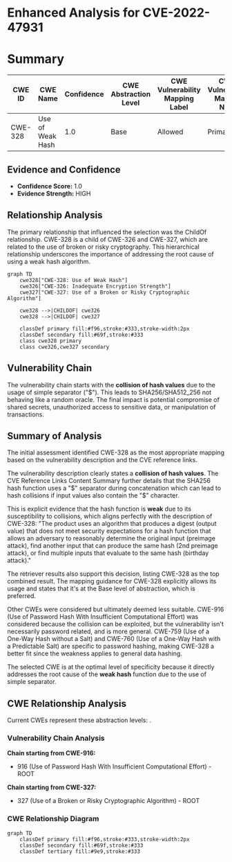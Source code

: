 # Enhanced Analysis for CVE-2022-47931

# Summary
| CWE ID | CWE Name | Confidence | CWE Abstraction Level | CWE Vulnerability Mapping Label | CWE-Vulnerability Mapping Notes |
|---|---|---|---|---|---|
| CWE-328 | Use of Weak Hash | 1.0 | Base | Allowed | Primary CWE |

## Evidence and Confidence

*   **Confidence Score:** 1.0
*   **Evidence Strength:** HIGH

## Relationship Analysis
The primary relationship that influenced the selection was the ChildOf relationship. CWE-328 is a child of CWE-326 and CWE-327, which are related to the use of broken or risky cryptography. This hierarchical relationship underscores the importance of addressing the root cause of using a weak hash algorithm.

```mermaid
graph TD
    cwe328["CWE-328: Use of Weak Hash"]
    cwe326["CWE-326: Inadequate Encryption Strength"]
    cwe327["CWE-327: Use of a Broken or Risky Cryptographic Algorithm"]
    
    cwe328 -->|CHILDOF| cwe326
    cwe328 -->|CHILDOF| cwe327
    
    classDef primary fill:#f96,stroke:#333,stroke-width:2px
    classDef secondary fill:#69f,stroke:#333
    class cwe328 primary
    class cwe326,cwe327 secondary
```

## Vulnerability Chain
The vulnerability chain starts with the **collision of hash values** due to the usage of simple separator ("$"). This leads to SHA256/SHA512_256 not behaving like a random oracle. The final impact is potential compromise of shared secrets, unauthorized access to sensitive data, or manipulation of transactions.

## Summary of Analysis
The initial assessment identified CWE-328 as the most appropriate mapping based on the vulnerability description and the CVE reference links.

The vulnerability description clearly states a **collision of hash values**. The CVE Reference Links Content Summary further details that the SHA256 hash function uses a "$" separator during concatenation which can lead to hash collisions if input values also contain the "$" character.

This is explicit evidence that the hash function is **weak** due to its susceptibility to collisions, which aligns perfectly with the description of CWE-328: "The product uses an algorithm that produces a digest (output value) that does not meet security expectations for a hash function that allows an adversary to reasonably determine the original input (preimage attack), find another input that can produce the same hash (2nd preimage attack), or find multiple inputs that evaluate to the same hash (birthday attack)."

The retriever results also support this decision, listing CWE-328 as the top combined result. The mapping guidance for CWE-328 explicitly allows its usage and states that it's at the Base level of abstraction, which is preferred.

Other CWEs were considered but ultimately deemed less suitable. CWE-916 (Use of Password Hash With Insufficient Computational Effort) was considered because the collision can be exploited, but the vulnerability isn't necessarily password related, and is more general. CWE-759 (Use of a One-Way Hash without a Salt) and CWE-760 (Use of a One-Way Hash with a Predictable Salt) are specific to password hashing, making CWE-328 a better fit since the weakness applies to general data hashing.

The selected CWE is at the optimal level of specificity because it directly addresses the root cause of the **weak hash** function due to the use of simple separator.


## CWE Relationship Analysis

Current CWEs represent these abstraction levels: .


### Vulnerability Chain Analysis

**Chain starting from CWE-916:**
- 916 (Use of Password Hash With Insufficient Computational Effort) - ROOT


**Chain starting from CWE-327:**
- 327 (Use of a Broken or Risky Cryptographic Algorithm) - ROOT



### CWE Relationship Diagram

```mermaid
graph TD
    classDef primary fill:#f96,stroke:#333,stroke-width:2px
    classDef secondary fill:#69f,stroke:#333
    classDef tertiary fill:#9e9,stroke:#333
```